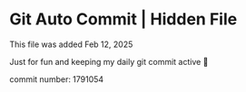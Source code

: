 # Git Auto Commit | Hidden File

This file was added Feb 12, 2025

Just for fun and keeping my daily git commit active 🤪

commit number: 1791054
